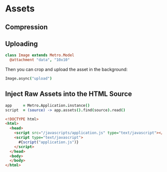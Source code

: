 # Assets

## Compression

## Uploading

``` coffeescript
class Image extends Metro.Model
  @attachment "data", "10x10"
```

Then you can crop and upload the asset in the background:

``` coffeescript
Image.async("upload")
```

## Inject Raw Assets into the HTML Source

``` coffeescript
app     = Metro.Application.instance()
script  = (source) -> app.assets().find(source).read()
```

``` html
<!DOCTYPE html>
<html>
  <head>
    <script src="/javascripts/application.js" type="text/javascript"></script>
    <script type="text/javascript">
      #{script("application.js")}
    </script>
  </head>
  <body>
  </body>
</html>
```